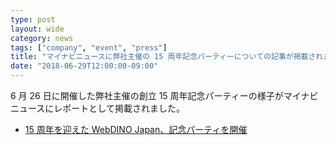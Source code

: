```yaml
---
type: post
layout: wide
category: news
tags: ["company", "event", "press"]
title: "マイナビニュースに弊社主催の 15 周年記念パーティーについての記事が掲載されました"
date: "2018-06-29T12:00:00-09:00"
---
```

6 月 26 日に開催した弊社主催の創立 15 周年記念パーティーの様子がマイナビニュースにレポートとして掲載されました。

* [15 周年を迎えた WebDINO Japan、記念パーティを開催](https://news.mynavi.jp/article/20180629-657125/)

